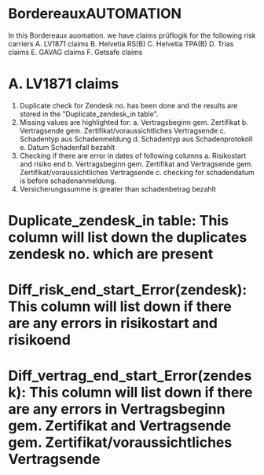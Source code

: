 # BordereauxAUTOMATION
In this Bordereaux auomation. we have claims prüflogik for the following risk carriers
A. LV1871 claims
B. Helvetia RS(B)
C. Helvetia TPA(B)
D. Trias claims
E. GAVAG claims
F. Getsafe claims


# A. LV1871 claims
1. Duplicate check for Zendesk no. has been done and the results are stored in the "Duplicate_zendesk_in table". 
2. Missing values are highlighted for:
a. Vertragsbeginn gem. Zertifikat
b. Vertragsende gem. Zertifikat/voraussichtliches Vertragsende
c. Schadentyp aus Schadenmeldung
d. Schadentyp aus Schadenprotokoll
e. Datum Schadenfall bezahlt
3. Checking if there are error in dates of following columns
a. Risikostart and risiko end
b. Vertragsbeginn gem. Zertifikat and Vertragsende gem. Zertifikat/voraussichtliches Vertragsende
c. checking for schadendatum is before schadenanmeldung.
4. 	Versicherungssumme is greater than schadenbetrag bezahlt
# Duplicate_zendesk_in table: This column will list down the duplicates zendesk no. which are present 
# Diff_risk_end_start_Error(zendesk): This column will list down if there are any errors in risikostart and risikoend
# Diff_vertrag_end_start_Error(zendesk): This column will list down if there are any errors in Vertragsbeginn gem. Zertifikat and Vertragsende gem. Zertifikat/voraussichtliches Vertragsende


